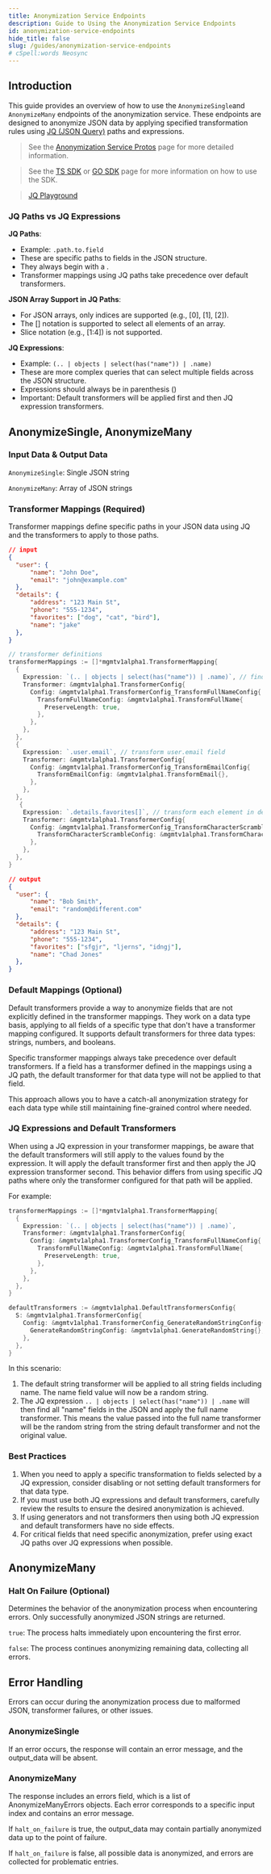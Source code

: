 ```yaml
---
title: Anonymization Service Endpoints 
description: Guide to Using the Anonymization Service Endpoints
id: anonymization-service-endpoints
hide_title: false
slug: /guides/anonymization-service-endpoints
# cSpell:words Neosync
---
```


## Introduction

This guide provides an overview of how to use the `AnonymizeSingle`and `AnonymizeMany` endpoints of the anonymization service. These endpoints are designed to anonymize JSON data by applying specified transformation rules using [JQ (JSON Query)](https://jqlang.github.io/jq/manual/) paths and expressions.

> See the [Anonymization Service Protos](/api/mgmt/v1alpha1/user_account.proto) page for more detailed information.

> See the [TS SDK](/api/typescript) or [GO SDK](/api/go) page for more information on how to use the SDK.

> [JQ Playground](https://jqplay.org/s/slj84ii6GZbbaw7) 

### JQ Paths vs JQ Expressions

**JQ Paths**: 
   - Example: `.path.to.field`
   - These are specific paths to fields in the JSON structure.
   - They always begin with a .
   - Transformer mappings using JQ paths take precedence over default transformers.
  
**JSON Array Support in JQ Paths**:
- For JSON arrays, only indices are supported (e.g., [0], [1], [2]).
- The [] notation is supported to select all elements of an array.
- Slice notation (e.g., [1:4]) is not supported.

**JQ Expressions**:
   - Example: `(.. | objects | select(has("name")) | .name)`
   - These are more complex queries that can select multiple fields across the JSON structure.
   - Expressions should always be in parenthesis ()
   - Important: Default transformers will be applied first and then JQ expression transformers.


## AnonymizeSingle, AnonymizeMany

### Input Data & Output Data
`AnonymizeSingle`: Single JSON string

`AnonymizeMany`: Array of JSON strings

### Transformer Mappings (Required)
Transformer mappings define specific paths in your JSON data using JQ and the transformers to apply to those paths.
``` json
// input
{
  "user": {
      "name": "John Doe",
      "email": "john@example.com"
  },
  "details": {
      "address": "123 Main St",
      "phone": "555-1234",
      "favorites": ["dog", "cat", "bird"],
      "name": "jake"
  },
}
```
```go
// transformer definitions
transformerMappings := []*mgmtv1alpha1.TransformerMapping{
  {
    Expression: `(.. | objects | select(has("name")) | .name)`, // find and transform all name fields in objects
    Transformer: &mgmtv1alpha1.TransformerConfig{
      Config: &mgmtv1alpha1.TransformerConfig_TransformFullNameConfig{
        TransformFullNameConfig: &mgmtv1alpha1.TransformFullName{
          PreserveLength: true,
        },
      },
    },
  },
  {
    Expression: `.user.email`, // transform user.email field
    Transformer: &mgmtv1alpha1.TransformerConfig{
      Config: &mgmtv1alpha1.TransformerConfig_TransformEmailConfig{
        TransformEmailConfig: &mgmtv1alpha1.TransformEmail{},
      },
    },
  },
   {
    Expression: `.details.favorites[]`, // transform each element in details.favorite array
    Transformer: &mgmtv1alpha1.TransformerConfig{
      Config: &mgmtv1alpha1.TransformerConfig_TransformCharacterScrambleConfig{
        TransformCharacterScrambleConfig: &mgmtv1alpha1.TransformCharacterScramble{},
      },
    },
  },
}
```
``` json
// output
{
  "user": {
      "name": "Bob Smith",
      "email": "random@different.com"
  },
  "details": {
      "address": "123 Main St",
      "phone": "555-1234",
      "favorites": ["sfgjr", "ljerns", "idngj"],
      "name": "Chad Jones"
  },
}
```

### Default Mappings (Optional)
Default transformers provide a way to anonymize fields that are not explicitly defined in the transformer mappings. They work on a data type basis, applying to all fields of a specific type that don't have a transformer mapping configured. It supports default transformers for three data types: strings, numbers, and booleans.

Specific transformer mappings always take precedence over default transformers. If a field has a transformer defined in the mappings using a JQ path, the default transformer for that data type will not be applied to that field.

 This approach allows you to have a catch-all anonymization strategy for each data type while still maintaining fine-grained control where needed.

### JQ Expressions and Default Transformers

When using a JQ expression in your transformer mappings, be aware that the default transformers will still apply to the values found by the expression. It will apply the default transformer first and then apply the JQ expression transformer second. This behavior differs from using specific JQ paths where only the transformer configured for that path will be applied.

For example:
```go
transformerMappings := []*mgmtv1alpha1.TransformerMapping{
  {
    Expression: `(.. | objects | select(has("name")) | .name)`,
    Transformer: &mgmtv1alpha1.TransformerConfig{
      Config: &mgmtv1alpha1.TransformerConfig_TransformFullNameConfig{
        TransformFullNameConfig: &mgmtv1alpha1.TransformFullName{
          PreserveLength: true,
        },
      },
    },
  },
}

defaultTransformers := &mgmtv1alpha1.DefaultTransformersConfig{
  S: &mgmtv1alpha1.TransformerConfig{
    Config: &mgmtv1alpha1.TransformerConfig_GenerateRandomStringConfig{
      GenerateRandomStringConfig: &mgmtv1alpha1.GenerateRandomString{},
    },
  },
}
```

In this scenario:
1. The default string transformer will be applied to all string fields including name. The name field value will now be a random string.
2. The JQ expression `.. | objects | select(has("name")) | .name` will then find all "name" fields in the JSON and apply the full name transformer. This means the value passed into the full name transformer will be the random string from the string default transformer and not the original value.

### Best Practices

1. When you need to apply a specific transformation to fields selected by a JQ expression, consider disabling or not setting default transformers for that data type.
2. If you must use both JQ expressions and default transformers, carefully review the results to ensure the desired anonymization is achieved.
3. If using generators and not transformers then using both JQ expression and default transformers have no side effects.
4. For critical fields that need specific anonymization, prefer using exact JQ paths over JQ expressions when possible.


## AnonymizeMany

### Halt On Failure (Optional)
Determines the behavior of the anonymization process when encountering errors. Only successfully anonymized JSON strings are returned.

`true`: The process halts immediately upon encountering the first error.

`false`: The process continues anonymizing remaining data, collecting all errors.



## Error Handling
Errors can occur during the anonymization process due to malformed JSON, transformer failures, or other issues.

### AnonymizeSingle
If an error occurs, the response will contain an error message, and the output_data will be absent.

### AnonymizeMany
The response includes an errors field, which is a list of AnonymizeManyErrors objects. Each error corresponds to a specific input index and contains an error message.


If `halt_on_failure` is true, the output_data may contain partially anonymized data up to the point of failure.

If `halt_on_failure` is false, all possible data is anonymized, and errors are collected for problematic entries.
